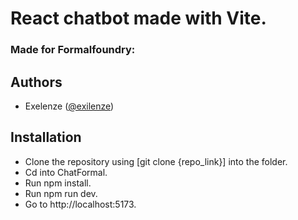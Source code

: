# React chatbot made with Vite. 

### Made for Formalfoundry:

## Authors
- Exelenze (<a href="https://x.com/exilenze" target="_blank" about="_blank">@exilenze</a>)



## Installation 
- Clone the repository using [git clone {repo_link}] into the folder.
- Cd into ChatFormal.
- Run npm install.
- Run npm run dev.
- Go to http://localhost:5173.
